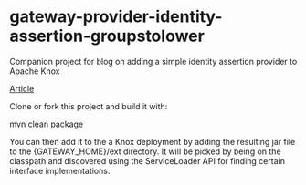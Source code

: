 <!---
   Licensed to the Apache Software Foundation (ASF) under one or more
   contributor license agreements.  See the NOTICE file distributed with
   this work for additional information regarding copyright ownership.
   The ASF licenses this file to You under the Apache License, Version 2.0
   (the "License"); you may not use this file except in compliance with
   the License.  You may obtain a copy of the License at

       http://www.apache.org/licenses/LICENSE-2.0

   Unless required by applicable law or agreed to in writing, software
   distributed under the License is distributed on an "AS IS" BASIS,
   WITHOUT WARRANTIES OR CONDITIONS OF ANY KIND, either express or implied.
   See the License for the specific language governing permissions and
   limitations under the License.
--->
gateway-provider-identity-assertion-groupstolower
===================

Companion project for blog on adding a simple identity assertion provider to Apache Knox

[Article](http://kminder.github.io/knox/2015/11/20/identity-assertion.html)

Clone or fork this project and build it with:

mvn clean package

You can then add it to the a Knox deployment by adding the resulting jar file to the {GATEWAY_HOME}/ext directory.
It will be picked by being on the classpath and discovered using the ServiceLoader API for finding certain interface implementations.

